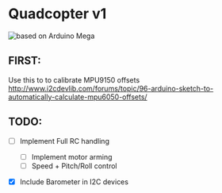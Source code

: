 # Quadcopter v1
![based on Arduino Mega](http://033310b.netsolhost.com/Arduino/wp-content/uploads/2011/02/arduino-banner.jpg)  

## FIRST:
Use this to to calibrate MPU9150 offsets
http://www.i2cdevlib.com/forums/topic/96-arduino-sketch-to-automatically-calculate-mpu6050-offsets/

## TODO:
- [ ] Implement Full RC handling
  - [ ] Implement motor arming
  - [ ] Speed + Pitch/Roll control
- [x] Include Barometer in I2C devices


